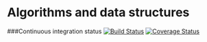 # Algorithms and data structures

###Continuous integration status
[![Build Status](https://travis-ci.org/pawel-kieliszczyk/algorithms.png)](https://travis-ci.org/pawel-kieliszczyk/algorithms)
[![Coverage Status](https://coveralls.io/repos/pawel-kieliszczyk/algorithms/badge.png?branch=master)](https://coveralls.io/r/pawel-kieliszczyk/algorithms)
